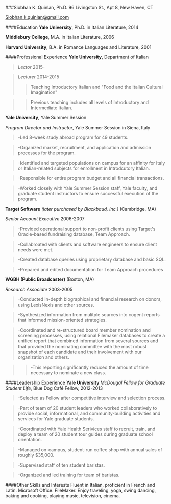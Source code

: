###Siobhan K. Quinlan, Ph.D.
96 Livingston St., Apt 8, New Haven, CT 

Siobhan.k.quinlan@gmail.com


####Education
**Yale University**, Ph.D. in Italian Literature, 2014

**Middlebury College**, M.A. in Italian Literature, 2006

**Harvard University**, B.A. in Romance Languages and Literature, 2001

####Professional Experience
**Yale University**, Department of Italian 
>*Lector* 2015-

>*Lecturer* 2014-2015
>>Teaching Introductory Italian and "Food and the Italian Cultural Imagination"

>>Previous teaching includes all levels of Introductory and Intermediate Italian. 

**Yale University**, Yale Summer Session

*Program Director and Instructor*, Yale Summer Session in Siena, Italy
>-Led 8-week study abroad program for 49 students.

>-Organized market, recruitment, and application and admission processes for the program.  

>-Identified and targeted populations on campus for an affinity for Italy or Italian-related subjects for enrollment in Introdcutory Italian.

>-Responsible for entire program budget and all financial transactions. 

>-Worked closely with Yale Summer Session staff, Yale faculty, and graduate student instructors to ensure successful execution of the program. 

**Target Software** *(later purchased by Blackbaud, Inc.)* (Cambridge, MA) 

*Senior Account Executive* 2006-2007
>-Provided operational support to non-profit clients using Target's Oracle-based fundraising database, Team Approach.

>-Collabroated with clients and software engineers to ensure client needs were met.

>-Created database queries using proprietary database and basic SQL.

>-Prepared and edited documentation for Team Approach procedures

**WGBH (Public Broadcaster)** (Boston, MA)

*Research Associate* 2003-2005
>-Conducted in-depth biographical and financial research on donors, using LexisNexis and other sources.

>-Synthesized information from mulitple sources into cogent reports that informed mission-oriented strategies.

>-Coordinated and re-structured board member nomination and screening processes, using relational Filemaker databases to create a unified report that combined information from several sources and that provided the nominating committee with the most robust snapshot of each candidate and their involvement with our organization and others. 

>>-This reporting significantly reduced the amount of time necessary to nominate a new class. 

####Leadership Experience
**Yale University** *McDougal Fellow for Graduate Student Life*, Blue Dog Café Fellow, 2012-2013
>-Selected as Fellow after competitive interview and selection process. 

>-Part of team of 20 student leaders who worked collaboratively to provide social, informational, and community-building activities and services for Yale graduate students. 

>-Coordinated with Yale Health Serivices staff to recruit, train, and deploy a team of 20 student tour guides during graduate school orientation.   

>-Managed on-campus, student-run coffee shop with annual sales of roughly $35,000.

>-Supervised staff of ten student baristas.

>-Organized and led training for team of baristas.

####Other Skills and Interests
Fluent in Italian, proficient in French and Latin.  Microsoft Office. FileMaker.  Enjoy traveling, yoga, swing dancing, baking and cooking, playing music, television, cinema.  




